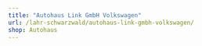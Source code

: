 ```yaml
---
title: "Autohaus Link GmbH Volkswagen"
url: /lahr-schwarzwald/autohaus-link-gmbh-volkswagen/
shop: Autohaus
---
```

